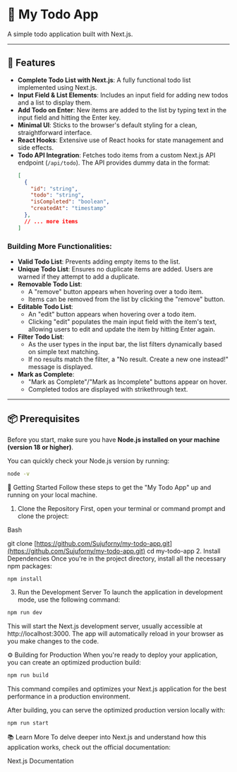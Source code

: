 # 📘 My Todo App

A simple todo application built with Next.js.

---

## 🚀 Features

* **Complete Todo List with Next.js**: A fully functional todo list implemented using Next.js.
* **Input Field & List Elements**: Includes an input field for adding new todos and a list to display them.
* **Add Todo on Enter**: New items are added to the list by typing text in the input field and hitting the Enter key.
* **Minimal UI**: Sticks to the browser's default styling for a clean, straightforward interface.
* **React Hooks**: Extensive use of React hooks for state management and side effects.
* **Todo API Integration**: Fetches todo items from a custom Next.js API endpoint (`/api/todo`). The API provides dummy data in the format:
    ```json
    [
      {
        "id": "string",
        "todo": "string",
        "isCompleted": "boolean",
        "createdAt": "timestamp"
      },
      // ... more items
    ]
    ```

### Building More Functionalities:

* **Valid Todo List**: Prevents adding empty items to the list.
* **Unique Todo List**: Ensures no duplicate items are added. Users are warned if they attempt to add a duplicate.
* **Removable Todo List**:
    * A "remove" button appears when hovering over a todo item.
    * Items can be removed from the list by clicking the "remove" button.
* **Editable Todo List**:
    * An "edit" button appears when hovering over a todo item.
    * Clicking "edit" populates the main input field with the item's text, allowing users to edit and update the item by hitting Enter again.
* **Filter Todo List**:
    * As the user types in the input bar, the list filters dynamically based on simple text matching.
    * If no results match the filter, a "No result. Create a new one instead!" message is displayed.
* **Mark as Complete**:
    * "Mark as Complete"/"Mark as Incomplete" buttons appear on hover.
    * Completed todos are displayed with strikethrough text.

---

## 📦 Prerequisites

Before you start, make sure you have **Node.js installed on your machine (version 18 or higher)**.

You can quickly check your Node.js version by running:

```bash
node -v
```

🚚 Getting Started
Follow these steps to get the "My Todo App" up and running on your local machine.

1. Clone the Repository
First, open your terminal or command prompt and clone the project:

Bash

git clone [https://github.com/Sujuforny/my-todo-app.git](https://github.com/Sujuforny/my-todo-app.git)
cd my-todo-app
2. Install Dependencies
Once you're in the project directory, install all the necessary npm packages:

```Bash
npm install
```

3. Run the Development Server
To launch the application in development mode, use the following command:

```Bash
npm run dev
```

This will start the Next.js development server, usually accessible at http://localhost:3000. The app will automatically reload in your browser as you make changes to the code.

⚙️ Building for Production
When you're ready to deploy your application, you can create an optimized production build:


```Bash
npm run build
```

This command compiles and optimizes your Next.js application for the best performance in a production environment.

After building, you can serve the optimized production version locally with:

```Bash
npm run start
```

📚 Learn More
To delve deeper into Next.js and understand how this application works, check out the official documentation:

Next.js Documentation